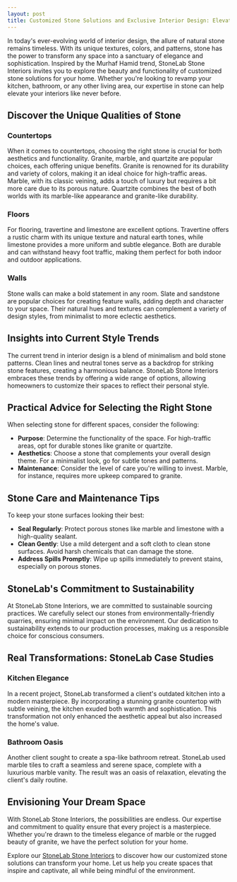 ```yaml
---
layout: post
title: Customized Stone Solutions and Exclusive Interior Design: Elevate Your Home with StoneLab Stone Interiors
---
```



In today's ever-evolving world of interior design, the allure of natural stone remains timeless. With its unique textures, colors, and patterns, stone has the power to transform any space into a sanctuary of elegance and sophistication. Inspired by the Murhaf Hamid trend, StoneLab Stone Interiors invites you to explore the beauty and functionality of customized stone solutions for your home. Whether you're looking to revamp your kitchen, bathroom, or any other living area, our expertise in stone can help elevate your interiors like never before.

## Discover the Unique Qualities of Stone

### Countertops

When it comes to countertops, choosing the right stone is crucial for both aesthetics and functionality. Granite, marble, and quartzite are popular choices, each offering unique benefits. Granite is renowned for its durability and variety of colors, making it an ideal choice for high-traffic areas. Marble, with its classic veining, adds a touch of luxury but requires a bit more care due to its porous nature. Quartzite combines the best of both worlds with its marble-like appearance and granite-like durability.

### Floors

For flooring, travertine and limestone are excellent options. Travertine offers a rustic charm with its unique texture and natural earth tones, while limestone provides a more uniform and subtle elegance. Both are durable and can withstand heavy foot traffic, making them perfect for both indoor and outdoor applications.

### Walls

Stone walls can make a bold statement in any room. Slate and sandstone are popular choices for creating feature walls, adding depth and character to your space. Their natural hues and textures can complement a variety of design styles, from minimalist to more eclectic aesthetics.

## Insights into Current Style Trends

The current trend in interior design is a blend of minimalism and bold stone patterns. Clean lines and neutral tones serve as a backdrop for striking stone features, creating a harmonious balance. StoneLab Stone Interiors embraces these trends by offering a wide range of options, allowing homeowners to customize their spaces to reflect their personal style.

## Practical Advice for Selecting the Right Stone

When selecting stone for different spaces, consider the following:

- **Purpose**: Determine the functionality of the space. For high-traffic areas, opt for durable stones like granite or quartzite.
- **Aesthetics**: Choose a stone that complements your overall design theme. For a minimalist look, go for subtle tones and patterns.
- **Maintenance**: Consider the level of care you're willing to invest. Marble, for instance, requires more upkeep compared to granite.

## Stone Care and Maintenance Tips

To keep your stone surfaces looking their best:

- **Seal Regularly**: Protect porous stones like marble and limestone with a high-quality sealant.
- **Clean Gently**: Use a mild detergent and a soft cloth to clean stone surfaces. Avoid harsh chemicals that can damage the stone.
- **Address Spills Promptly**: Wipe up spills immediately to prevent stains, especially on porous stones.

## StoneLab's Commitment to Sustainability

At StoneLab Stone Interiors, we are committed to sustainable sourcing practices. We carefully select our stones from environmentally-friendly quarries, ensuring minimal impact on the environment. Our dedication to sustainability extends to our production processes, making us a responsible choice for conscious consumers.

## Real Transformations: StoneLab Case Studies

### Kitchen Elegance

In a recent project, StoneLab transformed a client's outdated kitchen into a modern masterpiece. By incorporating a stunning granite countertop with subtle veining, the kitchen exuded both warmth and sophistication. This transformation not only enhanced the aesthetic appeal but also increased the home's value.

### Bathroom Oasis

Another client sought to create a spa-like bathroom retreat. StoneLab used marble tiles to craft a seamless and serene space, complete with a luxurious marble vanity. The result was an oasis of relaxation, elevating the client's daily routine.

## Envisioning Your Dream Space

With StoneLab Stone Interiors, the possibilities are endless. Our expertise and commitment to quality ensure that every project is a masterpiece. Whether you're drawn to the timeless elegance of marble or the rugged beauty of granite, we have the perfect solution for your home.

Explore our [StoneLab Stone Interiors](https://stonelab.se) to discover how our customized stone solutions can transform your home. Let us help you create spaces that inspire and captivate, all while being mindful of the environment.
